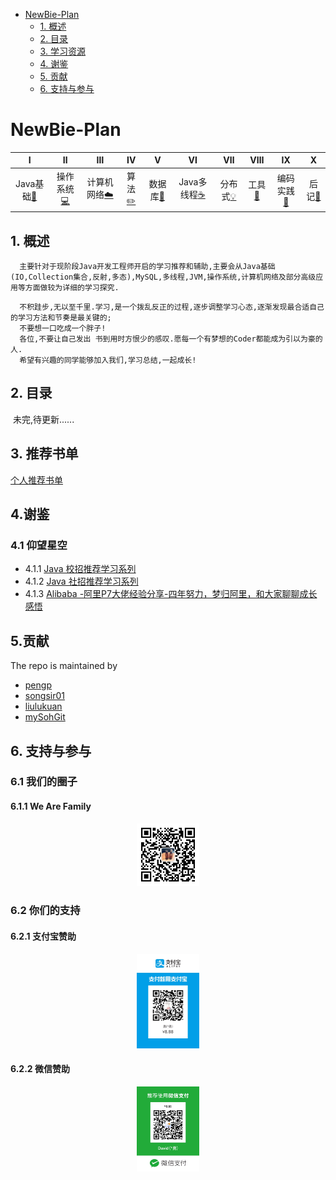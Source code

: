 <!-- GFM-TOC -->
* [NewBie-Plan](#NewBie-Plan)
    * [1. 概述](#1-概述)
    * [2. 目录](#2-目录)
    * [3. 学习资源](#3-学习资源)
    * [4. 谢鉴](#4-谢鉴)
    * [5. 贡献](#5-贡献)
    * [6. 支持与参与](#6-支持与参与)
<!-- GFM-TOC -->
# NewBie-Plan

| Ⅰ | Ⅱ | Ⅲ | Ⅳ | Ⅴ | Ⅵ | Ⅶ | Ⅷ | Ⅸ | Ⅹ |
| :--------: | :---------: | :---------: | :---------: | :---------: | :---------:| :---------: | :-------: | :-------:| :------:|
| Java基础[:couple:](#Java基础-couple) | 操作系统[:computer:](#操作系统-computer)|计算机网络[:cloud:](#计算机网络-cloud) | 算法[:pencil2:](#算法呢-pencil2) |数据库[:floppy_disk:](#数据库-floppy_disk)| Java多线程[:coffee:](#java多线程-coffee)| 分布式[:bulb:](#分布式-bulb)| 工具[:hammer:](#工具-hammer)| 编码实践[:speak_no_evil:](#编码实践-speak_no_evil)| 后记[:memo:](#后记-memo) |
## 1. 概述
```
  主要针对于现阶段Java开发工程师开启的学习推荐和辅助,主要会从Java基础(IO,Collection集合,反射,多态),MySQL,多线程,JVM,操作系统,计算机网络及部分高级应用等方面做较为详细的学习探究.
```
```
  不积跬步,无以至千里.学习,是一个拨乱反正的过程,逐步调整学习心态,逐渐发现最合适自己的学习方法和节奏是最关键的;
  不要想一口吃成一个胖子!
  各位,不要让自己发出 书到用时方恨少的感叹.愿每一个有梦想的Coder都能成为引以为豪的人.
  希望有兴趣的同学能够加入我们,学习总结,一起成长!
```
## 2. 目录
  未完,待更新......

## 3. 推荐书单
  [个人推荐书单](https://github.com/553899811/NewBie-Plan/blob/master/BookList.md)
 

## 4.谢鉴
### 4.1 仰望星空
  - 4.1.1 [Java 校招推荐学习系列](https://github.com/CyC2018/Interview-Notebook)
  - 4.1.2 [Java 社招推荐学习系列](https://github.com/xingshaocheng/architect-awesome)</br>
  - 4.1.3 [Alibaba -阿里P7大佬经验分享-四年努力，梦归阿里，和大家聊聊成长感悟](http://www.cnblogs.com/xrq730/p/9159586.html)
   
## 5.贡献

 The repo is maintained by
 
 - [pengp](https://github.com/pengp)</br>
 - [songsir01](https://github.com/songsir01)</br>
 - [liulukuan](https://github.com/liulukuan)</br>
 - [mySohGit](https://github.com/mySohGit)

## 6. 支持与参与
### 6.1 我们的圈子
#### 6.1.1 We Are Family
<center>
<img src="面试经验/pic/conghuajidan.jpg" width="20%" height="20%"/>
</center>

### 6.2 你们的支持
#### 6.2.1 支付宝赞助
<center>
<img src="面试经验/pic/alipay.jpg" width="20%" height="20%"/>
</center>

#### 6.2.2 微信赞助
<center>
<img src="面试经验/pic/wechat.jpg" width="20%" height="20%"/>
</center>
  
